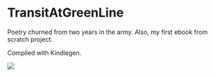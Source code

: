 # TransitAtGreenLine
Poetry churned from two years in the army. Also, my first ebook from scratch project.

Compiled with Kindlegen.

![](https://github.com/herringblue/TransitAtGreenLine/blob/master/Composition/cover.jpg?raw=true)
